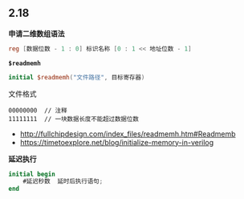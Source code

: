 ## 2.18

**申请二维数组语法**  

```verilog
reg [数据位数 - 1 : 0] 标识名称 [0 : 1 << 地址位数 - 1]
```

**`$readmemh`**  

```verilog
initial $readmemh("文件路径", 目标寄存器)
```

文件格式  

```text
00000000  // 注释
11111111  // 一块数据长度不能超过数据位数
```

- <http://fullchipdesign.com/index_files/readmemh.htm#Readmemb>
- <https://timetoexplore.net/blog/initialize-memory-in-verilog>

**延迟执行**  

```verilog
initial begin
    #延迟秒数  延时后执行语句;
end
```